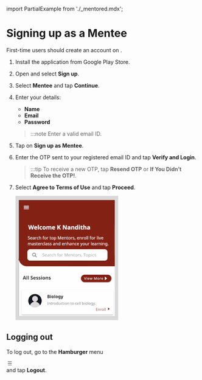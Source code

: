 import PartialExample from './_mentored.mdx';

# Signing up as a Mentee

First-time users should create an account on <PartialExample mentored />.


1.  Install the <PartialExample mentored /> application from Google Play Store.

2.  Open <PartialExample mentored /> and select **Sign up**. 

3.  Select **Mentee** and tap **Continue**.

4.  Enter your details:
    - **Name**
    - **Email** 
    - **Password**

    >:::note 
    >Enter a valid email ID.


5.  Tap on **Sign up as Mentee**.

6.   Enter the OTP sent to your registered email ID and tap **Verify and Login**. 

     >:::tip 
     >To receive a new OTP, tap **Resend OTP** or **If You Didn’t Receive the OTP!**.   
    

7.  Select **Agree to Terms of Use** and tap **Proceed**.

    ![homepage](media/homepage.PNG)

## Logging out
    
To log out, go to the **Hamburger** menu <div class="inlineImg"> ![burger menu icon](media/burgermenu-icon.png)</div> and tap **Logout**.
